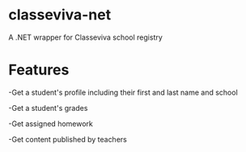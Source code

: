 # classeviva-net
A .NET wrapper for Classeviva school registry

# Features
-Get a student's profile including their first and last name and school

-Get a student's grades

-Get assigned homework

-Get content published by teachers
